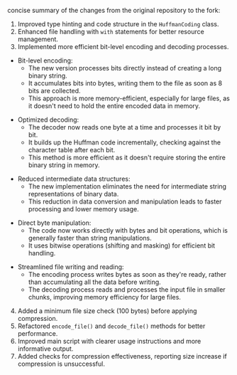 concise summary of the changes from the original repository to the fork:

1. Improved type hinting and code structure in the `HuffmanCoding` class.
2. Enhanced file handling with `with` statements for better resource management.
3. Implemented more efficient bit-level encoding and decoding processes.

+ Bit-level encoding:
   - The new version processes bits directly instead of creating a long binary string.
   - It accumulates bits into bytes, writing them to the file as soon as 8 bits are collected.
   - This approach is more memory-efficient, especially for large files, as it doesn't need to hold the entire encoded data in memory.

* Optimized decoding:
   - The decoder now reads one byte at a time and processes it bit by bit.
   - It builds up the Huffman code incrementally, checking against the character table after each bit.
   - This method is more efficient as it doesn't require storing the entire binary string in memory.

- Reduced intermediate data structures:
   - The new implementation eliminates the need for intermediate string representations of binary data.
   - This reduction in data conversion and manipulation leads to faster processing and lower memory usage.

+ Direct byte manipulation:
   - The code now works directly with bytes and bit operations, which is generally faster than string manipulations.
   - It uses bitwise operations (shifting and masking) for efficient bit handling.

* Streamlined file writing and reading:
   - The encoding process writes bytes as soon as they're ready, rather than accumulating all the data before writing.
   - The decoding process reads and processes the input file in smaller chunks, improving memory efficiency for large files.

4. Added a minimum file size check (100 bytes) before applying compression.
5. Refactored `encode_file()` and `decode_file()` methods for better performance.
6. Improved main script with clearer usage instructions and more informative output.
7. Added checks for compression effectiveness, reporting size increase if compression is unsuccessful.
